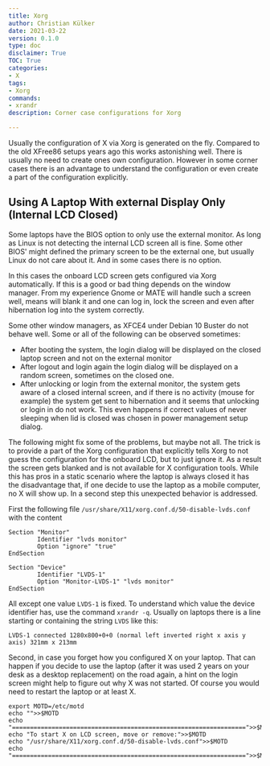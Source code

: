 ```yaml
---
title: Xorg
author: Christian Külker
date: 2021-03-22
version: 0.1.0
type: doc
disclaimer: True
TOC: True
categories:
- X
tags:
- Xorg
commands:
- xrandr
description: Corner case configurations for Xorg

---
```


Usually the configuration of X via Xorg is generated on the fly. Compared to
the old XFree86 setups years ago this works astonishing well. There is usually
no need to create ones own configuration. However in some corner cases there is
an advantage to understand the configuration or even create a part of the
configuration explicitly.

## Using A Laptop With external Display Only (Internal LCD Closed)

Some laptops have the BIOS option to only use the external monitor. As long as
Linux is not detecting the internal LCD screen all is fine. Some other BIOS'
might defined the primary screen to be the external one, but usually Linux do
not care about it. And in some cases there is no option.

In this cases the onboard LCD screen gets configured via Xorg automatically. If
this is a good or bad thing depends on the window manager. From my experience
Gnome or MATE will handle such a screen well, means will blank it and one can
log in, lock the screen and even after hibernation log into the system
correctly.

Some other window managers, as XFCE4 under Debian 10 Buster do not behave well.
Some or all of the following can be observed sometimes:

- After booting the system, the login dialog will be displayed on the closed
  laptop screen and not on the external monitor
- After logout and login again the login dialog will be displayed on a random
  screen, sometimes on the closed one.
- After unlocking or login from the external monitor, the system gets aware of
  a closed internal screen, and if there is no activity (mouse for example) the
  system get sent to hibernation and it seems that unlocking or login in  do
  not work.  This even happens if correct values of never sleeping when lid is
  closed was chosen in power management setup dialog.

The following might fix some of the problems, but maybe not all. The trick is
to provide a part of the Xorg configuration that explicitly tells Xorg to not
guess the configuration for the onboard LCD, but to just ignore it. As a result
the screen gets blanked and is not available for X configuration tools. While
this has pros in a static scenario where the laptop is always closed it has the
disadvantage that, if one decide to use the laptop as a mobile computer, no
X will show up. In a second step this unexpected behavior is addressed.

First the following file `/usr/share/X11/xorg.conf.d/50-disable-lvds.conf` with
the content

```
Section "Monitor"
        Identifier "lvds monitor"
        Option "ignore" "true"
EndSection

Section "Device"
        Identifier "LVDS-1"
        Option "Monitor-LVDS-1" "lvds monitor"
EndSection
```

All except one value `LVDS-1` is fixed. To understand which value the
device identifier has, use the command `xrandr -q`. Usually on laptops
there is a line starting or containing the string `LVDS` like this:

```
LVDS-1 connected 1280x800+0+0 (normal left inverted right x axis y axis) 321mm x 213mm
```

Second, in case you forget how you configured X on your laptop. That can
happen if you decide to use the laptop (after it was used 2 years on your desk
as a desktop replacement) on the road again, a hint on the login screen might
help to figure out why X was not started. Of course you would need to restart
the laptop or at least X.

```
export MOTD=/etc/motd
echo "">>$MOTD
echo "=================================================================">>$MOTD
echo "To start X on LCD screen, move or remove:">>$MOTD
echo "/usr/share/X11/xorg.conf.d/50-disable-lvds.conf">>$MOTD
echo "=================================================================">>$MOTD
```

